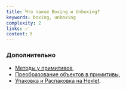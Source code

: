 ```yaml
---
title: Что такое Boxing и Unboxing?
keywords: boxing, unboxing
complexity: 2
links: ✅
content: ❗
---
```


### Дополнительно
- [Методы у примитивов](https://learn.javascript.ru/primitives-methods),
- [Преобразование объектов в примитивы](https://learn.javascript.ru/object-toprimitive),
- [Упаковка и Распаковка на Hexlet](https://ru.hexlet.io/courses/js-introduction-to-oop/lessons/boxing/theory_unit).